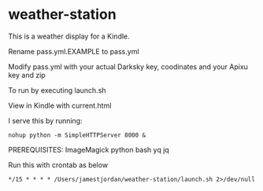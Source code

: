 # weather-station

This is a weather display for a Kindle. 

Rename pass.yml.EXAMPLE to pass.yml

Modify pass.yml with your actual Darksky key, coodinates and your Apixu key and zip

To run by executing launch.sh

View in Kindle with current.html

I serve this by running:

	nohup python -m SimpleHTTPServer 8000 &


PREREQUISITES:
   ImageMagick
   python
   bash
   yq
   jq

Run this with crontab as below
	
	*/15 * * * * /Users/jamestjordan/weather-station/launch.sh 2>/dev/null
